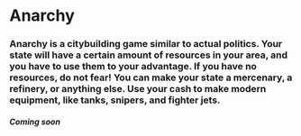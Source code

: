 # Anarchy
### Anarchy is a citybuilding game similar to actual politics. Your state will have a certain amount of resources in your area, and you have to use them to your advantage. If you have no resources, do not fear! You can make your state a mercenary, a refinery, or anything else. Use your cash to make modern equipment, like tanks, snipers, and fighter jets. 
##### ***Coming soon***
